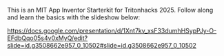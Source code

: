 This is an MIT App Inventor Starterkit for Tritonhacks 2025. Follow along and learn the basics with the slideshow below:

https://docs.google.com/presentation/d/1Xnt7kv_xsF33dumhHSypPJy-O-EFdbQqo05s4v0xMyQ/edit?slide=id.g3508662e957_0_10502#slide=id.g3508662e957_0_10502
